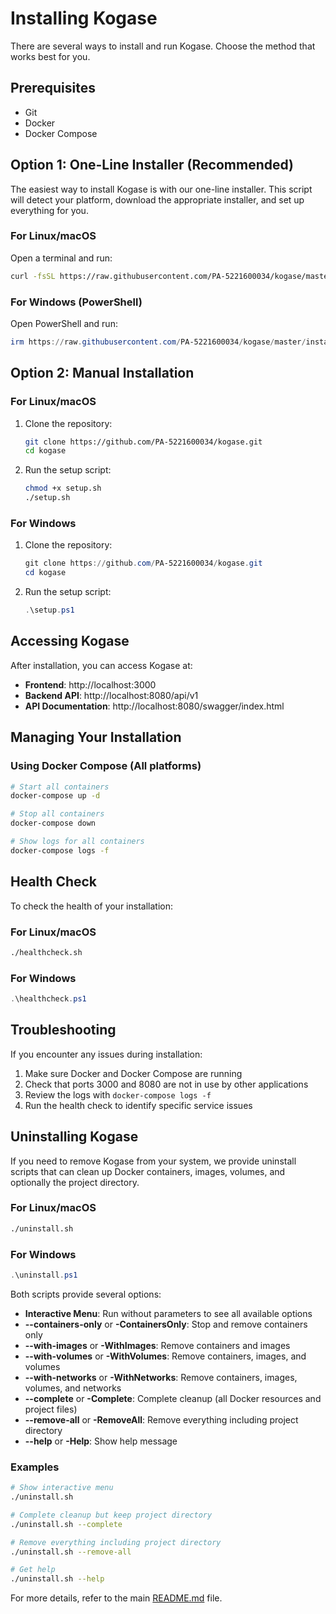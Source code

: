 # Installing Kogase

There are several ways to install and run Kogase. Choose the method that works best for you.

## Prerequisites

- Git
- Docker 
- Docker Compose

## Option 1: One-Line Installer (Recommended)

The easiest way to install Kogase is with our one-line installer. This script will detect your platform, download the appropriate installer, and set up everything for you.

### For Linux/macOS

Open a terminal and run:

```bash
curl -fsSL https://raw.githubusercontent.com/PA-5221600034/kogase/master/install.sh | bash
```

### For Windows (PowerShell)

Open PowerShell and run:

```powershell
irm https://raw.githubusercontent.com/PA-5221600034/kogase/master/install.ps1 | iex
```

## Option 2: Manual Installation

### For Linux/macOS

1. Clone the repository:
   ```bash
   git clone https://github.com/PA-5221600034/kogase.git
   cd kogase
   ```

2. Run the setup script:
   ```bash
   chmod +x setup.sh
   ./setup.sh
   ```

### For Windows

1. Clone the repository:
   ```powershell
   git clone https://github.com/PA-5221600034/kogase.git
   cd kogase
   ```

2. Run the setup script:
   ```powershell
   .\setup.ps1
   ```

## Accessing Kogase

After installation, you can access Kogase at:

- **Frontend**: http://localhost:3000
- **Backend API**: http://localhost:8080/api/v1
- **API Documentation**: http://localhost:8080/swagger/index.html

## Managing Your Installation

### Using Docker Compose (All platforms)

```bash
# Start all containers
docker-compose up -d

# Stop all containers
docker-compose down

# Show logs for all containers
docker-compose logs -f
```

## Health Check

To check the health of your installation:

### For Linux/macOS
```bash
./healthcheck.sh
```

### For Windows
```powershell
.\healthcheck.ps1
```

## Troubleshooting

If you encounter any issues during installation:

1. Make sure Docker and Docker Compose are running
2. Check that ports 3000 and 8080 are not in use by other applications
3. Review the logs with `docker-compose logs -f`
4. Run the health check to identify specific service issues

## Uninstalling Kogase

If you need to remove Kogase from your system, we provide uninstall scripts that can clean up Docker containers, images, volumes, and optionally the project directory.

### For Linux/macOS

```bash
./uninstall.sh
```

### For Windows

```powershell
.\uninstall.ps1
```

Both scripts provide several options:

- **Interactive Menu**: Run without parameters to see all available options
- **--containers-only** or **-ContainersOnly**: Stop and remove containers only
- **--with-images** or **-WithImages**: Remove containers and images
- **--with-volumes** or **-WithVolumes**: Remove containers, images, and volumes
- **--with-networks** or **-WithNetworks**: Remove containers, images, volumes, and networks
- **--complete** or **-Complete**: Complete cleanup (all Docker resources and project files)
- **--remove-all** or **-RemoveAll**: Remove everything including project directory
- **--help** or **-Help**: Show help message

### Examples

```bash
# Show interactive menu
./uninstall.sh

# Complete cleanup but keep project directory
./uninstall.sh --complete

# Remove everything including project directory
./uninstall.sh --remove-all

# Get help
./uninstall.sh --help
```

For more details, refer to the main [README.md](README.md) file. 